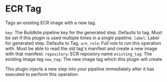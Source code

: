 # ECR Tag

Tags an existing ECR image with a new tag.

`key`: The Buildkite pipeline key for the generated step. Defaults to tag. Must be set if this plugin is used multiple times in a single pipeline.
`label`: Label for generated step. Defaults to Tag.
`arn_role`: Full role to run this operation with. Must be able to read the old tag's manifest and create a new image with that manifest.
`repository`: ECR reposiory name
`existing_tag`: The existing image tag
`new_tag`: The new image tag which this plugin will create

This plugin injects a new step into your pipeline immediately after it has executed to perform this operation
